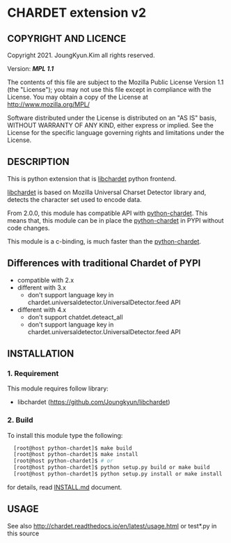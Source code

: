 CHARDET extension v2
===

## COPYRIGHT AND LICENCE

Copyright 2021. JoungKyun.Kim all rights reserved.

Version: ***MPL 1.1***

The contents of this file are subject to the Mozilla Public License Version
1.1 (the "License"); you may not use this file except in compliance with
the License. You may obtain a copy of the License at
http://www.mozilla.org/MPL/

Software distributed under the License is distributed on an "AS IS" basis,
WITHOUT WARRANTY OF ANY KIND, either express or implied. See the License
for the specific language governing rights and limitations under the
License.


## DESCRIPTION

This is python extension that is [libchardet](https://github.com/Joungkyun/libchardet) python frontend.

[libchardet](https://github.com/Joungkyun/libchardet) is based on Mozilla Universal Charset Detector library and, detects
the character set used to encode data.

From 2.0.0, this module has compatible API with [python-chardet](https://pypi.python.org/pypi/chardet). This means that,
this module can be in place the [python-chardet](https://pypi.python.org/pypi/chardet) in PYPI without code changes.

This module is a c-binding, is much faster than the [python-chardet](https://pypi.python.org/pypi/chardet).


## Differences with traditional Chardet of PYPI
- compatible with 2.x
- different with 3.x
  - don't support language key in chardet.universaldetector.UniversalDetector.feed API
- different with 4.x
  - don't support chatdet.deteact_all
  - don't support language key in chardet.universaldetector.UniversalDetector.feed API


## INSTALLATION

### 1. Requirement

This module requires follow library:

 * libchardet (https://github.com/Joungkyun/libchardet)

### 2. Build

To install this module type the following:

```bash
  [root@host python-chardet]$ make build
  [root@host python-chardet]$ make install
  [root@host python-chardet]$ # or
  [root@host python-chardet]$ python setup.py build or make build
  [root@host python-chardet]$ python setup.py install or make install
```
for details, read [INSTALL.md](/INSTALL.md) document.

## USAGE

See also http://chardet.readthedocs.io/en/latest/usage.html or
test*.py in this source
